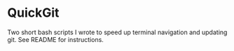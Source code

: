 # QuickGit
Two short bash scripts I wrote to speed up terminal navigation and updating git. See README for instructions.
